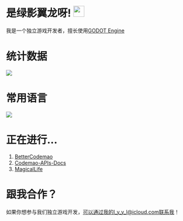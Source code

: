 # 是绿影翼龙呀! <img src="https://raw.githubusercontent.com/MartinHeinz/MartinHeinz/master/wave.gif" width="30px">
我是一个独立游戏开发者，擅长使用[GODOT Engine](https://godotengine.org)

# 统计数据
<img   align="center" src="https://github-readme-stats.vercel.app/api?username=LuYingYiLong&locale=cn&line_height=33&show_icons=true&hide=&theme=&rank_icon=github"/>

# 常用语言
<img   align="center" src="https://github-readme-stats.vercel.app/api/top-langs/?username=LuYingYiLong&locale=cn&line_height=33&theme=&langs_count=5&layout=donut"/>

# 正在进行...
1. [BetterCodemao](https://github.com/LuYingYiLong/Better-Codemao)
2. [Codemao-APIs-Docs](https://github.com/LuYingYiLong/Codemao-APIs-Docs)
3. [MagicalLife](https://github.com/dihuang114514/magicallife)

# 跟我合作？
如果你想参与我们独立游戏开发，可以通过我的l_y_y_l@icloud.com联系我！
